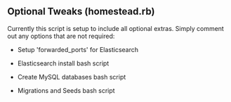 ## Optional Tweaks (homestead.rb)

Currently this script is setup to include all optional extras.  Simply comment out any options that are not required:

* Setup 'forwarded_ports' for Elasticsearch 

* Elasticsearch install bash script

* Create MySQL databases bash script

* Migrations and Seeds bash script
